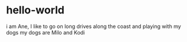 # hello-world

i am Ane, I like to go on long drives along the coast and playing with my dogs
my dogs are Milo and Kodi
